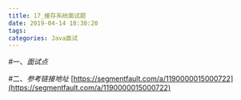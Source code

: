 ```yaml
---
title: 17_缓存系统面试题
date: 2019-04-14 18:30:20
tags:
categories: Java面试
---
```

#一、*面试点*

#二、*参考链接地址*
[https://segmentfault.com/a/1190000015000722](https://segmentfault.com/a/1190000015000722)